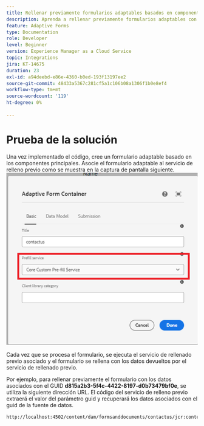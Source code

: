 ```yaml
---
title: Rellenar previamente formularios adaptables basados en componentes principales
description: Aprenda a rellenar previamente formularios adaptables con datos
feature: Adaptive Forms
type: Documentation
role: Developer
level: Beginner
version: Experience Manager as a Cloud Service
topic: Integrations
jira: KT-14675
duration: 23
exl-id: a94deebd-e86e-4360-b0ed-193f13197ee2
source-git-commit: 48433a5367c281cf5a1c106b08a1306f1b0e8ef4
workflow-type: tm+mt
source-wordcount: '119'
ht-degree: 0%

---
```


# Prueba de la solución

Una vez implementado el código, cree un formulario adaptable basado en los componentes principales. Asocie el formulario adaptable al servicio de relleno previo como se muestra en la captura de pantalla siguiente.
![prefill-service](assets/pre-fill-service.png)

Cada vez que se procesa el formulario, se ejecuta el servicio de rellenado previo asociado y el formulario se rellena con los datos devueltos por el servicio de rellenado previo.

Por ejemplo, para rellenar previamente el formulario con los datos asociados con el GUID **d815a2b3-5f4c-4422-8197-d0b73479bf0e**, se utiliza la siguiente dirección URL.
El código del servicio de relleno previo extraerá el valor del parámetro guid y recuperará los datos asociados con el guid de la fuente de datos.

```html
http://localhost:4502/content/dam/formsanddocuments/contactus/jcr:content?wcmmode=disabled&guid=d815a2b3-5f4c-4422-8197-d0b73479bf0e
```
